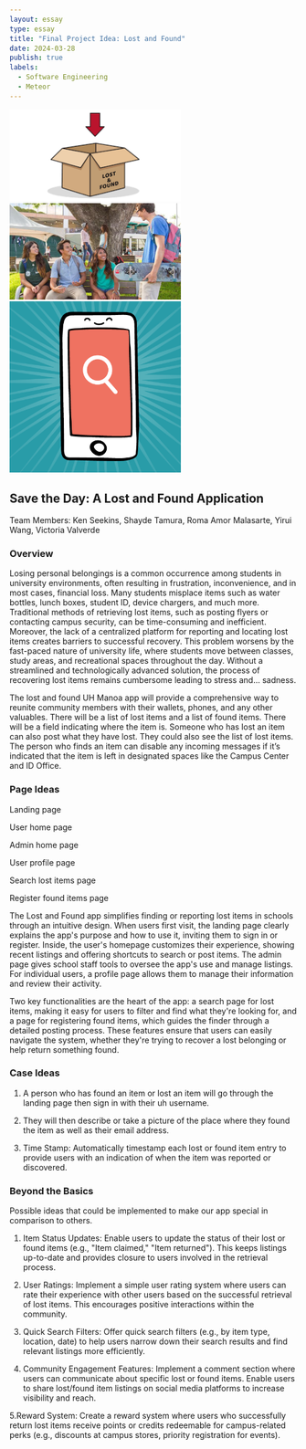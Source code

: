 ```yaml
---
layout: essay
type: essay
title: "Final Project Idea: Lost and Found"
date: 2024-03-28
publish: true
labels:
  - Software Engineering
  - Meteor
---
```

<div class="text-center p-4">
  <img width="300px" src="../img/box.png" class="img-thumbnail" >
  <img width="300px" src="../img/student.jpeg" class="img-thumbnail" >
  <img width="300px" src="../img/phone.png" class="img-thumbnail" >

</div>

## Save the Day: A Lost and Found Application
Team Members: Ken Seekins, Shayde Tamura, Roma Amor Malasarte, Yirui Wang, Victoria Valverde

### Overview
Losing personal belongings is a common occurrence among students in university environments, often resulting in frustration, inconvenience, and in most cases, financial loss. Many students misplace items such as water bottles, lunch boxes, student ID, device chargers, and much more. Traditional methods of retrieving lost items, such as posting flyers or contacting campus security, can be time-consuming and inefficient. Moreover, the lack of a centralized platform for reporting and locating lost items creates barriers to successful recovery. This problem worsens by the fast-paced nature of university life, where students move between classes, study areas, and recreational spaces throughout the day. Without a streamlined and technologically advanced solution, the process of recovering lost items remains cumbersome leading to stress and... sadness.

The lost and found UH Manoa app will provide a comprehensive way to reunite community members with their wallets, phones, and any other valuables. There will be a list of lost items and a list of found items. There will be a field indicating where the item is. Someone who has lost an item can also post what they have lost. They could also see the list of lost items. The person who finds an item can disable any incoming messages if it’s indicated that the item is left in designated spaces like the Campus Center and ID Office. 

### Page Ideas

Landing page

User home page

Admin home page

User profile page

Search lost items page

Register found items page


The Lost and Found app simplifies finding or reporting lost items in schools through an intuitive design. When users first visit, the landing page clearly explains the app's purpose and how to use it, inviting them to sign in or register. Inside, the user's homepage customizes their experience, showing recent listings and offering shortcuts to search or post items. The admin page gives school staff tools to oversee the app's use and manage listings. For individual users, a profile page allows them to manage their information and review their activity.

Two key functionalities are the heart of the app: a search page for lost items, making it easy for users to filter and find what they're looking for, and a page for registering found items, which guides the finder through a detailed posting process. These features ensure that users can easily navigate the system, whether they're trying to recover a lost belonging or help return something found.


### Case Ideas
1. A person who has found an item or lost an item will go through the landing page then sign in with their uh username.
  
2. They will then describe or take a picture of the place where they found the item as well as their email address.
   
3. Time Stamp: Automatically timestamp each lost or found item entry to provide users with an indication of when the item was reported or discovered.

### Beyond the Basics

Possible ideas that could be implemented to make our app special in comparison to others.

1. Item Status Updates: Enable users to update the status of their lost or found items (e.g., "Item claimed," "Item returned"). This keeps listings up-to-date and provides closure to users involved in the retrieval process.

2. User Ratings: Implement a simple user rating system where users can rate their experience with other users based on the successful retrieval of lost items. This encourages positive interactions within the community.

  
3. Quick Search Filters: Offer quick search filters (e.g., by item type, location, date) to help users narrow down their search results and find relevant listings more efficiently.

   
4. Community Engagement Features:
Implement a comment section where users can communicate about specific lost or found items. Enable users to share lost/found item listings on social media platforms to increase visibility and reach.

5.Reward System: Create a reward system where users who successfully return lost items receive points or credits redeemable for campus-related perks (e.g., discounts at campus stores, priority registration for events).



